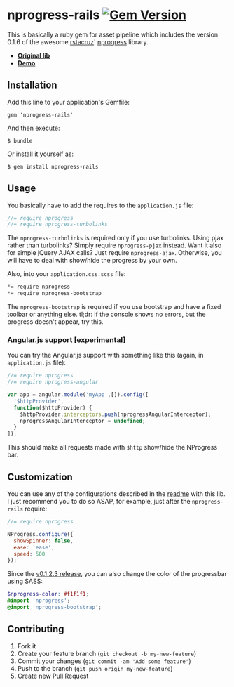 # nprogress-rails [![Gem Version](https://badge.fury.io/rb/nprogress-rails.svg)](http://badge.fury.io/rb/nprogress-rails)

This is basically a ruby gem for asset pipeline which includes the version
0.1.6 of the awesome [rstacruz][rstacruz]' [nprogress][lib] library.

- [**Original lib**][lib]
- [**Demo**][demo]


[rstacruz]: https://github.com/rstacruz
[lib]: https://github.com/rstacruz/nprogress
[demo]: http://ricostacruz.com/nprogress/

## Installation

Add this line to your application's Gemfile:

    gem 'nprogress-rails'

And then execute:

    $ bundle

Or install it yourself as:

    $ gem install nprogress-rails

## Usage

You basically have to add the requires to the `application.js` file:

```javascript
//= require nprogress
//= require nprogress-turbolinks
```

The `nprogress-turbolinks` is required only if you use turbolinks. Using pjax
rather than turbolinks? Simply require `nprogress-pjax` instead. Want it also
for simple jQuery AJAX calls? Just require `nprogress-ajax`. Otherwise,
you will have to deal with show/hide the progress by your own.

Also, into your `application.css.scss` file:

```scss
*= require nprogress
*= require nprogress-bootstrap
```

The `nprogress-bootstrap` is required if you use bootstrap and have a fixed
toolbar or anything else. tl;dr: if the console shows no errors, but the
progress doesn't appear, try this.

### Angular.js support [experimental]

You can try the Angular.js support with something like this (again,
in `application.js` file):

```javascript
//= require nprogress
//= require nprogress-angular

var app = angular.module('myApp',[]).config([
  '$httpProvider',
  function($httpProvider) {
    $httpProvider.interceptors.push(nprogressAngularInterceptor);
    nprogressAngularInterceptor = undefined;
  }
]);
```

This should make all requests made with `$http` show/hide the NProgress bar.

## Customization

You can use any of the configurations described in the [readme](https://github.com/rstacruz/nprogress#configuration)
with this lib. I just recommend you to do so ASAP, for example, just after
the `nprogress-rails` require:

```javascript
//= require nprogress

NProgress.configure({
  showSpinner: false,
  ease: 'ease',
  speed: 500
});
```

Since the [v0.1.2.3 release](https://github.com/caarlos0/nprogress-rails/releases/tag/v0.1.2.3),
you can also change the color of the progressbar using SASS:

```scss
$nprogress-color: #f1f1f1;
@import 'nprogress';
@import 'nprogress-bootstrap';
```

## Contributing

1. Fork it
2. Create your feature branch (`git checkout -b my-new-feature`)
3. Commit your changes (`git commit -am 'Add some feature'`)
4. Push to the branch (`git push origin my-new-feature`)
5. Create new Pull Request
